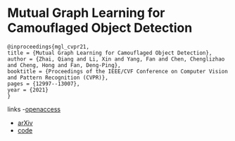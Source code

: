 # Mutual Graph Learning for Camouflaged Object Detection

```
@inproceedings{mgl_cvpr21,
title = {Mutual Graph Learning for Camouflaged Object Detection},
author = {Zhai, Qiang and Li, Xin and Yang, Fan and Chen, Chenglizhao and Cheng, Hong and Fan, Deng-Ping},
booktitle = {Proceedings of the IEEE/CVF Conference on Computer Vision and Pattern Recognition (CVPR)},
pages = {12997--13007},
year = {2021}
}
```
links
-[openaccess](http://openaccess.thecvf.com//content/CVPR2021/html/Zhai_Mutual_Graph_Learning_for_Camouflaged_Object_Detection_CVPR_2021_paper.html)
- [arXiv](https://arxiv.org/abs/2104.02613)
- [code](https://github.com/fanyang587/MGL)

